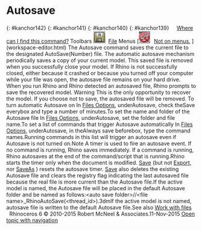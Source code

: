 ---
---


# Autosave
{: #kanchor142}
{: #kanchor141}
{: #kanchor140}
{: #kanchor139}
 [![images/transparent.gif](images/transparent.gif)Where can I find this command?](javascript:void(0);) Toolbars
![images/autosave.png](images/autosave.png) [File](file-toolbar.html) 
Menus
 [![images/-no-menu-item.png](images/-no-menu-item.png) [Not on menus.](menuwhattodo.html) ](workspace-editor.html) 
The Autosave command saves the current file to the designated AutoSave(Number) file.
The automatic autosave mechanism periodically saves a copy of your current model. This saved file is removed when you successfully close your model. If Rhino is not successfully closed, either because it crashed or because you turned off your computer while your file was open, the autosave file remains on your hard drive.
When you run Rhino and Rhino detected an autosaved file, Rhino prompts to save the recovered model.
Warning
This is the only opportunity to recover the model. If you choose not to save, the autosaved file will be removed.
To turn automatic Autosave on
In [Files Options](files.html), underAutosave, check theSave everybox and type a number of minutes.To set the name and folder of the Autosave file
In [Files Options](files.html), underAutosave, set the folder and file name.To set a list of commands that trigger Autosave automatically
In [Files Options](files.html), underAutosave, in theAlways save beforebox, type the command names.Running commands in this list will trigger an autosave even if Autosave is not turned on.Note
A timer is used to fire an autosave event. If no command is running, Rhino saves immediately. If a command is running, Rhino autosaves at the end of the command/script that is running.Rhino starts the timer only when the document is modified. [Save](save.html) (but not [Export](export.html), nor [SaveAs](save.html#saveas) ) resets the autosave timer. [Save](save.html) also deletes the existing Autosave file and clears the registry flag indicating the last autosaved file because the real file is more current than the Autosave file.If the active model is named, the Autosave file will be placed in the default Autosave folder and be named as follows:&lt;auto save folder&gt;//&lt;file name&gt;_RhinoAutoSave(&lt;thread_id&gt;).3dmIf the active model is not named, autosave file is written to the default Autosave file.See also
 [Work with files](sak-file.html) 
&#160;
&#160;
Rhinoceros 6 © 2010-2015 Robert McNeel &amp; Associates.11-Nov-2015
 [Open topic with navigation](autosave.html) 

